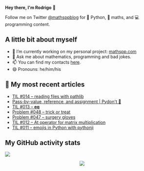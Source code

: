 **Hey there, I'm Rodrigo** 👋

Follow me on Twitter [@mathsppblog][twitter] for 🐍 Python, 🧠 maths, and 💻 programming content.


## A little bit about myself

- 🔭 I’m currently working on my personal project: [mathspp.com](https://mathspp.com)
- 💬 Ask me about mathematics, programming and bad jokes.
- 📫 You can find my contacts [here](https://mathspp.com/about#contacts).
- 😄 Pronouns: he/him/his


## 📖 My most recent articles

<!-- BLOG-POST-LIST:START -->
- [TIL #014 – reading files with pathlib](https://mathspp.com/blog/til/014)
- [Pass-by-value, reference, and assignment | Pydon&#39;t 🐍](https://mathspp.com/blog/pydonts/pass-by-value-reference-and-assignment)
- [TIL #013 – __eq__](https://mathspp.com/blog/til/013)
- [Problem #048 – trick or treat](https://mathspp.com/blog/problems/trick-or-treat)
- [Problem #047 – surgery gloves](https://mathspp.com/blog/problems/surgery-gloves)
- [TIL #012 – At operator for matrix multiplication](https://mathspp.com/blog/til/012)
- [TIL #011 – emojis in Python with pythonji](https://mathspp.com/blog/til/011)
<!-- BLOG-POST-LIST:END -->


##  My GitHub activity stats

![](https://github-readme-stats.vercel.app/api?username=RojerGS&hide=stars&count_private=true&show_icons=true)

<p align='center'><img src='https://visitor-badge.laobi.icu/badge?page_id=RojerGS'></p>

[twitter]: https://twitter.com/mathsppblog
